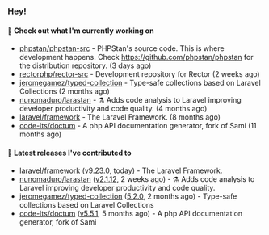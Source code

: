 ### Hey!

#### 👷 Check out what I'm currently working on

- [phpstan/phpstan-src](https://github.com/phpstan/phpstan-src) - PHPStan&#39;s source code. This is where development happens. Check https://github.com/phpstan/phpstan for the distribution repository. (3 days ago)
- [rectorphp/rector-src](https://github.com/rectorphp/rector-src) - Development repository for Rector (2 weeks ago)
- [jeromegamez/typed-collection](https://github.com/jeromegamez/typed-collection) - Type-safe collections based on Laravel Collections (2 months ago)
- [nunomaduro/larastan](https://github.com/nunomaduro/larastan) - ⚗️ Adds code analysis to Laravel improving developer productivity and code quality. (4 months ago)
- [laravel/framework](https://github.com/laravel/framework) - The Laravel Framework. (8 months ago)
- [code-lts/doctum](https://github.com/code-lts/doctum) - A php API documentation generator, fork of Sami (11 months ago)

#### 🔭 Latest releases I've contributed to

- [laravel/framework](https://github.com/laravel/framework) ([v9.23.0](https://github.com/laravel/framework/releases/tag/v9.23.0), today) - The Laravel Framework.
- [nunomaduro/larastan](https://github.com/nunomaduro/larastan) ([v2.1.12](https://github.com/nunomaduro/larastan/releases/tag/v2.1.12), 2 weeks ago) - ⚗️ Adds code analysis to Laravel improving developer productivity and code quality.
- [jeromegamez/typed-collection](https://github.com/jeromegamez/typed-collection) ([5.2.0](https://github.com/jeromegamez/typed-collection/releases/tag/5.2.0), 2 months ago) - Type-safe collections based on Laravel Collections
- [code-lts/doctum](https://github.com/code-lts/doctum) ([v5.5.1](https://github.com/code-lts/doctum/releases/tag/v5.5.1), 5 months ago) - A php API documentation generator, fork of Sami
